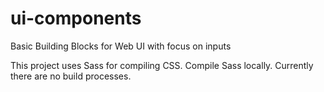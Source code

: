 # ui-components
Basic Building Blocks for Web UI with focus on inputs

This project uses Sass for compiling CSS. Compile Sass locally. Currently there are no build processes.
